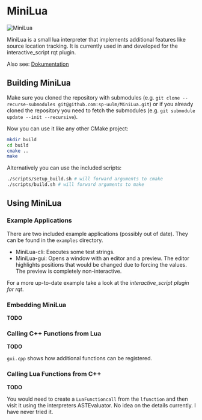 # MiniLua

![MiniLua](https://github.com/sp-uulm/MiniLua/workflows/MiniLua/badge.svg)

MiniLua is a small lua interpreter that implements additional features like source location tracking. It is currently used in and developed for the interactive_script rqt plugin.

Also see: [Dokumentation](https://sp-uulm.github.io/MiniLua/)

## Building MiniLua

Make sure you cloned the repository with submodules (e.g. `git clone --recurse-submodules git@github.com:sp-uulm/MiniLua.git`) or if you already cloned the repository you need to fetch the submodules (e.g. `git submodule update --init --recursive`).

Now you can use it like any other CMake project:

```sh
mkdir build
cd build
cmake ..
make
```

Alternatively you can use the included scripts:

```sh
./scripts/setup_build.sh # will forward arguments to cmake
./scripts/build.sh # will forward arguments to make
```

## Using MiniLua

### Example Applications

There are two included example applications (possibly out of date). They can be found in the `examples` directory.

- MiniLua-cli: Executes some test strings.
- MiniLua-gui: Opens a window with an editor and a preview. The editor highlights positions that would be changed due to forcing the values. The preview is completely non-interactive.

For a more up-to-date example take a look at the *interactive_script plugin for rqt*.

### Embedding MiniLua

**TODO**

### Calling C++ Functions from Lua

**TODO**

`gui.cpp` shows how additional functions can be registered.

### Calling Lua Functions from C++

**TODO**

You would need to create a `LuaFunctioncall` from the `lfunction` and then visit it using the interpreters ASTEvaluator. No idea on the details currently. I have never tried it.


